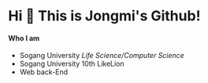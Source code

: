 # Hi 👋 This is Jongmi's Github!

#### Who I am

- Sogang University _Life Science/Computer Science_
- Sogang University 10th LikeLion
- Web back-End 
